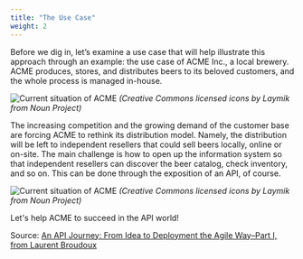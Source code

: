 ```yaml
---
title: "The Use Case"
weight: 2
---
```


Before we dig in, let’s examine a use case that will help illustrate this approach through an example: the use case of ACME Inc., a local brewery. ACME produces, stores, and distributes beers to its beloved customers, and the whole process is managed in-house.

![Current situation of ACME](current.png)
*(Creative Commons licensed icons by Laymik from Noun Project)*

The increasing competition and the growing demand of the customer base are forcing ACME to rethink its distribution model. Namely, the distribution will be left to independent resellers that could sell beers locally, online or on-site. The main challenge is how to open up the information system so that independent resellers can discover the beer catalog, check inventory, and so on. This can be done through the exposition of an API, of course.

![Current situation of ACME](target.png)
*(Creative Commons licensed icons by Laymik from Noun Project)*

Let's help ACME to succeed in the API world!

Source: [An API Journey: From Idea to Deployment the Agile Way–Part I, from Laurent Broudoux](https://developers.redhat.com/blog/2018/04/11/api-journey-idea-deployment-agile-part1/)
